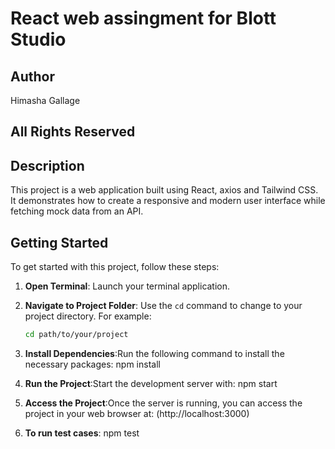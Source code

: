 # React web assingment for Blott Studio

## Author
Himasha Gallage

## All Rights Reserved

## Description
This project is a web application built using React, axios and Tailwind CSS. It demonstrates how to create a responsive and modern user interface while fetching mock data from an API.

## Getting Started
To get started with this project, follow these steps:

1. **Open Terminal**: Launch your terminal application.
2. **Navigate to Project Folder**: Use the `cd` command to change to your project directory. For example:
   ```bash
   cd path/to/your/project

3. **Install Dependencies**:Run the following command to install the necessary packages:
    npm install

4. **Run the Project**:Start the development server with:
    npm start

5. **Access the Project**:Once the server is running, you can access the project in your web browser at:
    (http://localhost:3000)

6. **To run test cases**:
    npm test
